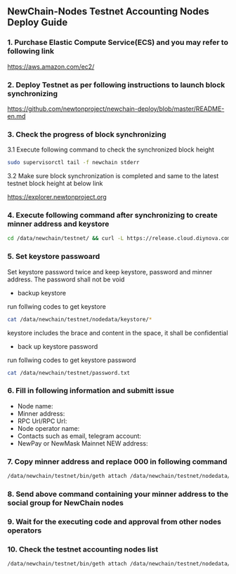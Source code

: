 ## NewChain-Nodes Testnet Accounting Nodes Deploy Guide

### 1. Purchase Elastic Compute Service(ECS) and you may refer to following link

https://aws.amazon.com/ec2/

### 2. Deploy Testnet as per following instructions to launch block synchronizing

https://github.com/newtonproject/newchain-deploy/blob/master/README-en.md

### 3. Check the progress of block synchronizing

3.1 Execute following command to check the synchronized block height

```bash
sudo supervisorctl tail -f newchain stderr
```

3.2 Make sure block synchronization is completed and same to the latest testnet block height at below link

https://explorer.newtonproject.org

### 4. Execute following command after synchronizing to create minner address and keystore

```bash
cd /data/newchain/testnet/ && curl -L https://release.cloud.diynova.com/newton/newchain-deploy/testnet/newchain-mine.sh -o newchain-mine.sh && chmod +x newchain-mine.sh && ./newchain-mine.sh
```

### 5. Set keystore passwoard

Set keystore password twice and keep keystore, password and minner address. The password shall not be void

- backup keystore

run follwing codes to get keystore

```bash
cat /data/newchain/testnet/nodedata/keystore/*
```

keystore includes the brace and content in the space, it shall be confidential

- back up keystore password

run follwing codes to get keystore password

```bash
cat /data/newchain/testnet/password.txt
```

### 6. Fill in following information and submitt issue

* Node name:
* Minner address:
* RPC Url/RPC Url:
* Node operator name:
* Contacts such as email, telegram account:
* NewPay or NewMask Mainnet NEW address:

### 7. Copy minner address and replace 000 in following command

```bash
/data/newchain/testnet/bin/geth attach /data/newchain/testnet/nodedata/geth.ipc --exec 'clique.propose("000", true)'
```

### 8. Send above command containing your minner address to the social group for NewChain nodes

### 9. Wait for the executing code and approval from other nodes operators

### 10. Check the testnet accounting nodes list

```bash
/data/newchain/testnet/bin/geth attach /data/newchain/testnet/nodedata/geth.ipc --exec 'clique.getSigners()'
```
